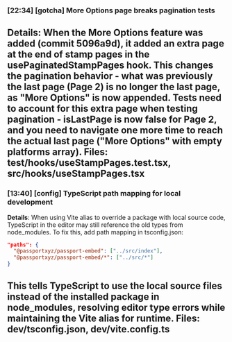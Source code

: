 ### [22:34] [gotcha] More Options page breaks pagination tests
**Details**: When the More Options feature was added (commit 5096a9d), it added an extra page at the end of stamp pages in the usePaginatedStampPages hook. This changes the pagination behavior - what was previously the last page (Page 2) is no longer the last page, as "More Options" is now appended. Tests need to account for this extra page when testing pagination - isLastPage is now false for Page 2, and you need to navigate one more time to reach the actual last page ("More Options" with empty platforms array).
**Files**: test/hooks/useStampPages.test.tsx, src/hooks/useStampPages.tsx
---

### [13:40] [config] TypeScript path mapping for local development
**Details**: When using Vite alias to override a package with local source code, TypeScript in the editor may still reference the old types from node_modules. To fix this, add path mapping in tsconfig.json:

```json
"paths": {
  "@passportxyz/passport-embed": ["../src/index"],
  "@passportxyz/passport-embed/*": ["../src/*"]
}
```

This tells TypeScript to use the local source files instead of the installed package in node_modules, resolving editor type errors while maintaining the Vite alias for runtime.
**Files**: dev/tsconfig.json, dev/vite.config.ts
---

